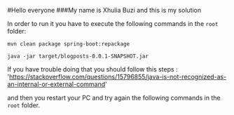 #Hello everyone 
###My name is Xhulia Buzi and this is my solution

In order to run it you have to execute the following commands
in the `root` folder:

`mvn clean package spring-boot:repackage`

`java -jar target/blogposts-0.0.1-SNAPSHOT.jar`

If you have trouble doing that you should follow this steps :
'https://stackoverflow.com/questions/15796855/java-is-not-recognized-as-an-internal-or-external-command'

and then you restart your PC and try again the following commands in the  `root` folder.